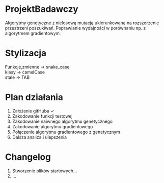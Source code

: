 # ProjektBadawczy
Algorytmy genetyczne z nielosową mutacją ukierunkowaną na
rozszerzenie przestrzeni poszukiwań. Poprawianie wydajności w
porównaniu np. z algorytmem gradientowym.

# Stylizacja
Funkcje,zmienne -> snake_case  
klasy -> camelCase  
stale -> TAB

# Plan działania
1. Założenie gitHuba ✓  
2. Zakodowanie funkcji testowej  
3. Zakodowanie naiwnego algorytmu genetycznego  
4. Zakodowanie algorytmu gradientowego  
5. Połączenie algorytmu gradientowego z genetycznym
6. Dalsza analiza i ulepszenia  

# Changelog
1. Stworzenie plików startowych...  
2. ...  

